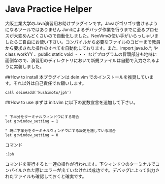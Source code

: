 # Java Practice Helper
大阪工業大学のJava演習用お助けプラグインです。Javaがゴリゴリ書けるようになるツールではありません
Junitによるデバッグ作業を行うまでに至るプロセスが大変めんどくさいので自動化しました。NeoVimの使い手がいらっしゃいましたらご自由にお使い下さい。コンパイルから必要なファイルのコピーまで教員から要求された操作のすべてを自動化しております。また、import java.io.*; や class workYY 、public static void ・・・ などプログラムの冒頭部分も地味に面倒なので、演習用のディレクトリにおいて新規ファイルは自動で入力されるように実装しました。

##How to install
本プラグインは dein.vim でのインストールを推奨しています。それ以外は自己責任でお願いします。

```viml:init.vim
call dein#add('kushimoto/jph')
```

##How to use
まずは init.vim に以下の変数宣言を追加して下さい。

```viml

" 下半分をターミナルウィンドウにする場合
let g:window_setting = 1

" 既に下半分をターミナルウィンドウにする設定を施している場合
let g:window_setting = 0
```
コマンド
```viml
:Jph
```
コマンドを実行すると一連の操作が行われます。下ウィンドウのターミナルでコンパイルされた際にエラーが出ていなければ成功です。デバッグによって出力されたファイルも確認しておくと確実です。

